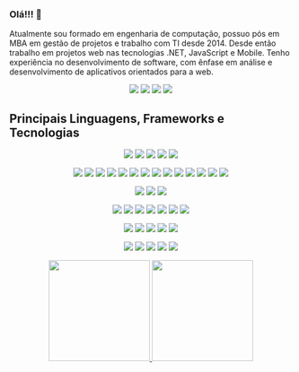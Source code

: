 ### Olá!!! 👋

Atualmente sou formado em engenharia de computação, possuo pós em MBA em gestão de projetos e trabalho com TI desde 2014. Desde então trabalho em projetos web nas tecnologias .NET, JavaScript e Mobile. Tenho experiência no desenvolvimento de software, com ênfase em análise e desenvolvimento de aplicativos orientados para a web.

<div align="center">
  <a href="mailto:eduardolucasmaia@hotmail.com" target="_blank"><img src="https://img.shields.io/badge/Outlook-0078D4?style=for-the-badge&logo=microsoftoutlook&logoColor=white"></a>
  <a href="mailto:eduardolucasmaia@gmail.com" target="_blank"><img src="https://img.shields.io/badge/Gmail-D14836?style=for-the-badge&logo=gmail&logoColor=white"></a>
  <a href="https://www.linkedin.com/in/eduardolucasmaia/" target="_blank"><img src="https://img.shields.io/badge/linkedin-%230077B5.svg?style=for-the-badge&logo=linkedin&logoColor=white"></a> 
  <a href="https://discord.gg/RKGPARJa" target="_blank"><img src="https://img.shields.io/badge/Discord-7289DA?style=for-the-badge&logo=discord&logoColor=white" target="_blank"></a>
</div>

## Principais Linguagens, Frameworks e Tecnologias

<div align="center">
  
![](https://img.shields.io/badge/-Visual%20Studio-informational?style=flat&logo=visualstudio&logoColor=white&color=5C2D91)
![](https://img.shields.io/badge/-VSCode-informational?style=flat&logo=visualstudiocode&logoColor=white&color=007ACC)
![](https://img.shields.io/badge/-Arduino-informational?style=flat&logo=arduino&logoColor=white&color=00979D)
![](https://img.shields.io/badge/-Sourcetree-informational?style=flat&logo=sourcetree&logoColor=white&color=0052CC)
![](https://img.shields.io/badge/-Postman-informational?style=flat&logo=postman&logoColor=white&color=FF6C37)
  
![](https://img.shields.io/badge/-.NET-informational?style=flat&logo=dotnet&logoColor=white&color=512BD4)
![](https://img.shields.io/badge/-c%23-informational?style=flat&logo=c-sharp&logoColor=white&color=239120)
![](https://img.shields.io/badge/-Html-informational?style=flat&logo=html5&logoColor=white&color=E34F26)
![](https://img.shields.io/badge/-CSS-informational?style=flat&logo=css3&logoColor=white&color=1572B6)
![](https://img.shields.io/badge/-Javascript-informational?style=flat&logo=javascript&logoColor=white&color=F7DF1E)
![](https://img.shields.io/badge/-Bootstrap-informational?style=flat&logo=bootstrap&logoColor=white&color=7952B3)
![](https://img.shields.io/badge/-NodeJS-informational?style=flat&logo=nodedotjs&logoColor=white&color=339933)
![](https://img.shields.io/badge/-VueJS-informational?style=flat&logo=vuedotjs&logoColor=white&color=4FC08D)
![](https://img.shields.io/badge/-ReactJS-informational?style=flat&logo=react&logoColor=white&color=61DAFB)
![](https://img.shields.io/badge/-AngularJS-informational?style=flat&logo=angularjs&logoColor=white&color=E23237)
![](https://img.shields.io/badge/-Angular-informational?style=flat&logo=angular&logoColor=white&color=DD0031)
![](https://img.shields.io/badge/-TypeScript-informational?style=flat&logo=typescript&logoColor=white&color=3178C6) 
![](https://img.shields.io/badge/-Flutter-informational?style=flat&logo=flutter&logoColor=white&color=02569B) 
![](https://img.shields.io/badge/-Dart-informational?style=flat&logo=dart&logoColor=white&color=0175C2)
  
![](https://img.shields.io/badge/-SharePoint-Microsoft?style=flat&logo=MicrosoftSharePoint&logoColor=white&color=0078D4)
![](https://img.shields.io/badge/-Power%20Automate-Microsoft?style=flat&logo=PowerAutomate&logoColor=white&color=0066FF)
![](https://img.shields.io/badge/-Power%20Apps-informational?style=flat&logo=powerapps&logoColor=white&color=742774)

![](https://img.shields.io/badge/-Docker-informational?style=flat&logo=docker&logoColor=white&color=2496ED)
![](https://img.shields.io/badge/-Microsoft%20Azure-informational?style=flat&logo=MicrosoftAzure&logoColor=white&color=0078D4)
![](https://img.shields.io/badge/-NuGet-informational?style=flat&logo=NuGet&logoColor=white&color=004880)
![](https://img.shields.io/badge/-NPM-informational?style=flat&logo=npm&logoColor=white&color=CB3837)
![](https://img.shields.io/badge/-Jenkins-informational?style=flat&logo=jenkins&logoColor=white&color=D24939)
![](https://img.shields.io/badge/-Apache%20Cordova-informational?style=flat&logo=apachecordova&logoColor=white&color=E8E8E8)
![](https://img.shields.io/badge/-Swagger-informational?style=flat&logo=swagger&logoColor=white&color=85EA2D)
  
![](https://img.shields.io/badge/-Git-informational?style=flat&logo=git&logoColor=white&color=F05032)
![](https://img.shields.io/badge/-GitHub-informational?style=flat&logo=github&logoColor=white&color=181717)
![](https://img.shields.io/badge/-Bitbucket-informational?style=flat&logo=bitbucket&logoColor=white&color=0052CC)
![](https://img.shields.io/badge/-GitLab-informational?style=flat&logo=gitlab&logoColor=white&color=FC6D26)
![](https://img.shields.io/badge/-TFS-informational?style=flat&logo=MicrosoftAzure&logoColor=white&color=0078D4)

![](https://img.shields.io/badge/-SQL%20Server-informational?style=flat&logo=MicrosoftSQLServer&logoColor=white&color=CC2927)
![](https://img.shields.io/badge/-PL%2FSQL-informational?style=flat&logo=oracle&logoColor=white&color=F80000)
![](https://img.shields.io/badge/-MySQL-informational?style=flat&logo=mysql&logoColor=white&color=4479A1)
![](https://img.shields.io/badge/-MongoDB-informational?style=flat&logo=mongodb&logoColor=white&color=47A248)
![](https://img.shields.io/badge/-PostgreSQL-informational?style=flat&logo=postgresql&logoColor=white&color=4169E1)
  
</div>


<div align="center">
  <a href="https://github.com/eduardolucasmaia">
  <img height="180em" src="https://github-readme-stats.vercel.app/api?username=eduardolucasmaia&show_icons=true&theme=tokyonight&include_all_commits=true&count_private=true&icon_color=fff"/>
  <img height="180em" src="https://github-readme-stats.vercel.app/api/top-langs/?username=eduardolucasmaia&layout=compact&langs_count=7&theme=tokyonight"/>
</div>


<!--
https://simpleicons.org/
https://img.shields.io/

<a href="https://stackoverflow.com/users/" target="_blank"><img src="https://img.shields.io/badge/-Stackoverflow-FE7A16?style=for-the-badge&logo=stack-overflow&logoColor=white"></a> 

![](https://img.shields.io/badge/Code-Python-informational?style=flat&logo=python&logoColor=white&color=1f6feb)
![](https://img.shields.io/badge/Code-Java-informational?style=flat&logo=java&logoColor=white&color=1f6feb)
![](https://img.shields.io/badge/Code-NextJS-informational?style=flat&logo=nextdotjs&logoColor=white&color=1f6feb)
![](https://img.shields.io/badge/Cms-Ghost-informational?style=flat&logo=ghost&logoColor=white&color=1f6feb)
![](https://img.shields.io/badge/Cms-Wordpress-informational?style=flat&logo=wordpress&logoColor=white&color=1f6feb)
![](https://img.shields.io/badge/Design-Photoshop-informational?style=flat&logo=adobephotoshop&logoColor=white&color=1f6feb)
![](https://img.shields.io/badge/Design-Figma-informational?style=flat&logo=figma&logoColor=white&color=1f6feb)
![](https://img.shields.io/badge/Design-Canva-informational?style=flat&logo=canva&logoColor=white&color=1f6feb)   
-->
